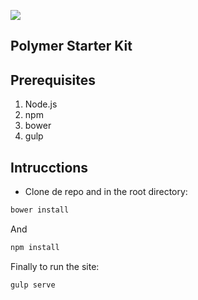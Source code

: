 ![](https://cloud.githubusercontent.com/assets/110953/7877439/6a69d03e-0590-11e5-9fac-c614246606de.png)
## Polymer Starter Kit

## Prerequisites

1. Node.js
2. npm
3. bower
4. gulp

## Intrucctions

- Clone de repo and in the root directory:
```sh
bower install
```

And

```sh
npm install
```

Finally to run the site:

```sh
gulp serve
```